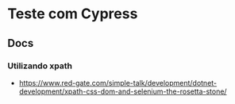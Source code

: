 # Teste com Cypress

## Docs

### Utilizando xpath

-   https://www.red-gate.com/simple-talk/development/dotnet-development/xpath-css-dom-and-selenium-the-rosetta-stone/
